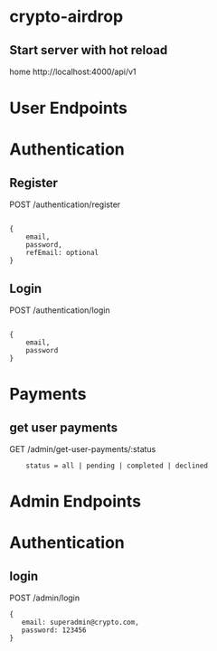 # crypto-airdrop

## Start server with hot reload

home http://localhost:4000/api/v1

# User Endpoints

# Authentication

## Register

POST /authentication/register

```

{
    email,
    password,
    refEmail: optional
}
```

## Login

POST /authentication/login

```

{
    email,
    password
}
```

# Payments

## get user payments

GET /admin/get-user-payments/:status

```
    status = all | pending | completed | declined

```

# Admin Endpoints

# Authentication

## login

POST /admin/login

```
{
   email: superadmin@crypto.com,
   password: 123456
}
```
